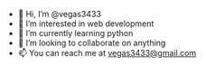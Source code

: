 - 👋 Hi, I’m @vegas3433
- 👀 I’m interested in web development
- 🌱 I’m currently learning python
- 💞️ I’m looking to collaborate on anything
- 📫 You can reach me at vegas3433@gmail.com

<!---
vegas3433/vegas3433 is a ✨ special ✨ repository because its `README.md` (this file) appears on your GitHub profile.
You can click the Preview link to take a look at your changes.
--->
